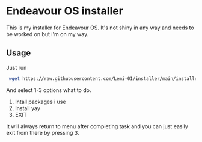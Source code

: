 
# Endeavour OS installer

This is my installer for Endeavour OS.
It's not shiny in any way and needs to be worked on but i'm on my way.



## Usage

Just run

```bash
 wget https://raw.githubusercontent.com/Lemi-01/installer/main/installer.sh -O /tmp/installer.sh && bash /tmp/installer.sh && rm /tmp/installer.sh

```
And select 1-3 options what to do.
1. Intall packages i use
2. Install yay
3. EXIT

It will always return to menu after completing task and you can just easily exit from there by pressing 3.
